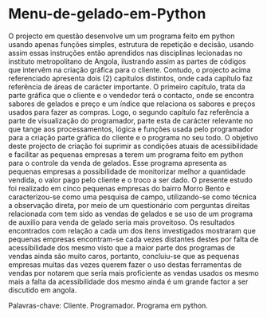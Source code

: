# Menu-de-gelado-em-Python
O projecto em questão desenvolve um um programa feito em python usando apenas funções simples, estrutura de repetição e decisão, usando assim essas instruções  então aprendidos nas disciplinas lecionadas no instituto metropolitano de Angola, ilustrando assim as partes de códigos que intervêm na criação gráfica para o cliente.
Contudo, o projecto acima referenciado apresenta dois (2) capítulos distintos, onde cada capítulo faz referência de áreas de carácter importante. O primeiro capítulo, trata da parte gráfica  que o cliente e o vendedor terá o contacto, onde se encontra sabores de gelados e preço e um índice que relaciona os sabores e preços usados para fazer as compras. Logo, o segundo capítulo faz referência a parte de visualização do programador, parte esta de carácter relevante no que tange aos processamentos, lógica e funções usada pelo programador para a criação parte gráfica do cliente e o programa no seu todo. O objetivo deste projecto de criação foi suprimir as condições atuais de acessibilidade e facilitar as pequenas empresas a terem um programa feito em python para o controle da venda de gelados. Esse programa apresenta as pequenas empresas a possibilidade de monitorizar melhor a quantidade vendida, o valor pago pelo cliente e o troco a ser dado. O presente estudo foi realizado em cinco pequenas empresas do bairro Morro Bento e caracterizou-se como uma pesquisa de campo, utilizando-se como técnica a observação direta, por meio de um questionário com perguntas direitas relacionada com tem sido as vendas de gelados e se uso de um programa de auxilio para venda de gelado seria mais proveitoso. Os resultados encontrados com relação a cada um dos itens investigados mostraram que pequenas empresas encontram-se cada vezes distantes destes por falta de acessibilidade dos mesmo visto que a maior parte dos programas de vendas ainda são muito caros, portanto, concluiu-se que as pequenas empresas muitas das vezes querem fazer o uso destas ferramentas de vendas por notarem que seria mais proficiente as vendas usados os mesmo mais a falta da acessibilidade dos mesmo ainda é um grande factor a ser discutido em angola.

Palavras-chave: Cliente. Programador. Programa em python. 

